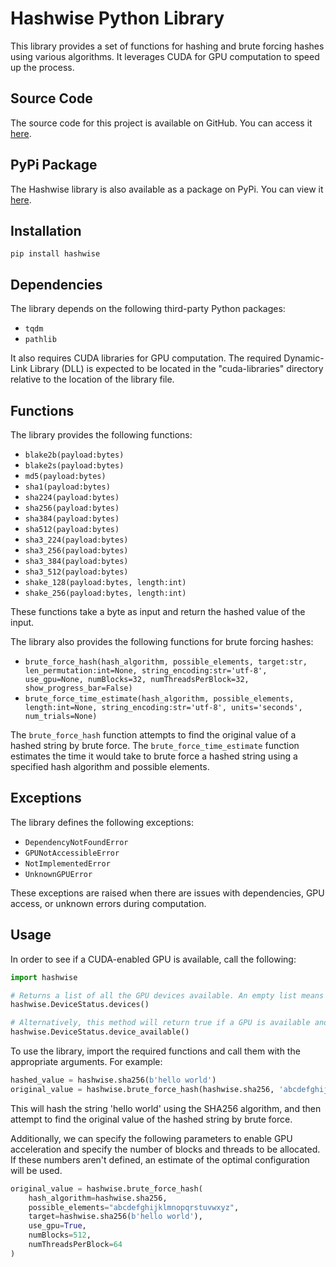 # Hashwise Python Library

This library provides a set of functions for hashing and brute forcing hashes using various algorithms. It leverages CUDA for GPU computation to speed up the process.

## Source Code

The source code for this project is available on GitHub. You can access it [here](https://github.com/akneni/hashwise).

## PyPi Package

The Hashwise library is also available as a package on PyPi. You can view it [here](https://pypi.org/project/hashwise/).

## Installation

`pip install hashwise`

## Dependencies

The library depends on the following third-party Python packages:

- `tqdm`
- `pathlib`

It also requires CUDA libraries for GPU computation. The required Dynamic-Link Library (DLL) is expected to be located in the "cuda-libraries" directory relative to the location of the library file.

## Functions

The library provides the following functions:

- `blake2b(payload:bytes)`
- `blake2s(payload:bytes)`
- `md5(payload:bytes)`
- `sha1(payload:bytes)`
- `sha224(payload:bytes)`
- `sha256(payload:bytes)`
- `sha384(payload:bytes)`
- `sha512(payload:bytes)`
- `sha3_224(payload:bytes)`
- `sha3_256(payload:bytes)`
- `sha3_384(payload:bytes)`
- `sha3_512(payload:bytes)`
- `shake_128(payload:bytes, length:int)`
- `shake_256(payload:bytes, length:int)`

These functions take a byte as input and return the hashed value of the input.

The library also provides the following functions for brute forcing hashes:

- `brute_force_hash(hash_algorithm, possible_elements, target:str, len_permutation:int=None, string_encoding:str='utf-8', use_gpu=None, numBlocks=32, numThreadsPerBlock=32, show_progress_bar=False)`
- `brute_force_time_estimate(hash_algorithm, possible_elements, length:int=None, string_encoding:str='utf-8', units='seconds', num_trials=None)`

The `brute_force_hash` function attempts to find the original value of a hashed string by brute force. The `brute_force_time_estimate` function estimates the time it would take to brute force a hashed string using a specified hash algorithm and possible elements.

## Exceptions

The library defines the following exceptions:

- `DependencyNotFoundError`
- `GPUNotAccessibleError`
- `NotImplementedError`
- `UnknownGPUError`

These exceptions are raised when there are issues with dependencies, GPU access, or unknown errors during computation.

## Usage

In order to see if a CUDA-enabled GPU is available, call the following:

```python
import hashwise

# Returns a list of all the GPU devices available. An empty list means that no GPUs were found.
hashwise.DeviceStatus.devices()

# Alternatively, this method will return true if a GPU is available and false if otherwise.
hashwise.DeviceStatus.device_available()
```

To use the library, import the required functions and call them with the appropriate arguments. For example:

```python
hashed_value = hashwise.sha256(b'hello world')
original_value = hashwise.brute_force_hash(hashwise.sha256, 'abcdefghijklmnopqrstuvwxyz', hashed_value)
```
This will hash the string 'hello world' using the SHA256 algorithm, and then attempt to find the original value of the hashed string by brute force.

Additionally, we can specify the following parameters to enable GPU acceleration and specify the number of blocks and threads to be allocated. If these numbers aren't defined, an estimate of the optimal configuration will be used.
```python
original_value = hashwise.brute_force_hash(
    hash_algorithm=hashwise.sha256,
    possible_elements="abcdefghijklmnopqrstuvwxyz",
    target=hashwise.sha256(b'hello world'),
    use_gpu=True,
    numBlocks=512,
    numThreadsPerBlock=64
)
```

